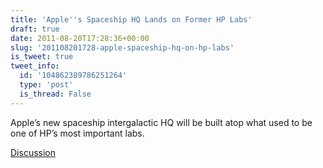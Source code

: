```yaml
---
title: 'Apple''s Spaceship HQ Lands on Former HP Labs'
draft: true
date: 2011-08-20T17:28:36+00:00
slug: '201108201728-apple-spaceship-hq-on-hp-labs'
is_tweet: true
tweet_info:
  id: '104862389786251264'
  type: 'post'
  is_thread: False
---
```




Apple’s new spaceship intergalactic HQ will be built atop what used to be one of HP’s most important labs.

[Discussion](https://x.com/sytelus/status/104862389786251264)
